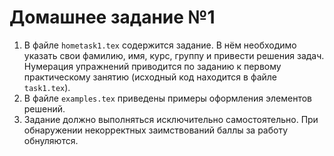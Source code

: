 # Домашнее задание №1

1. В файле `hometask1.tex` содержится задание. В нём необходимо указать
свои фамилию, имя, курс, группу и привести решения задач. Нумерация упражнений приводится по заданию к первому практическому занятию (исходный код находится в файле `task1.tex`).
2. В файле `examples.tex` приведены примеры оформления элементов решений.
3. Задание должно выполняться исключительно самостоятельно. При обнаружении некорректных заимствований баллы за работу обнуляются.